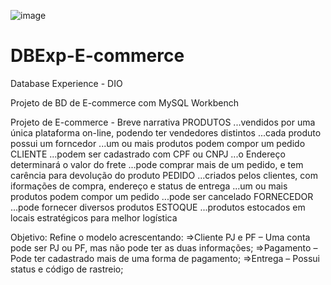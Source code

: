 ![image](https://user-images.githubusercontent.com/68438464/190260040-8ffe8e49-21b8-47c3-a647-630c39510c43.png)

# DBExp-E-commerce
Database Experience - DIO

Projeto de BD de E-commerce com MySQL Workbench

Projeto de E-commerce - Breve narrativa
PRODUTOS 
...vendidos por uma única plataforma on-line, podendo ter vendedores distintos
...cada produto possui um forncedor
...um ou mais produtos podem compor um pedido
CLIENTE
...podem ser cadastrado com CPF ou CNPJ
...o Endereço determinará o valor do frete
...pode comprar mais de um pedido, e tem carência para devolução do produto
PEDIDO
...criados pelos clientes, com iformações de compra, endereço e status de entrega
...um ou mais produtos podem compor um pedido
...pode ser cancelado
FORNECEDOR
...pode fornecer diversos produtos
ESTOQUE
...produtos estocados em locais estratégicos para melhor logística

Objetivo:
Refine o modelo acrescentando:
=>Cliente PJ e PF – Uma conta pode ser PJ ou PF, mas não pode ter as duas informações;
=>Pagamento – Pode ter cadastrado mais de uma forma de pagamento;
=>Entrega – Possui status e código de rastreio;
